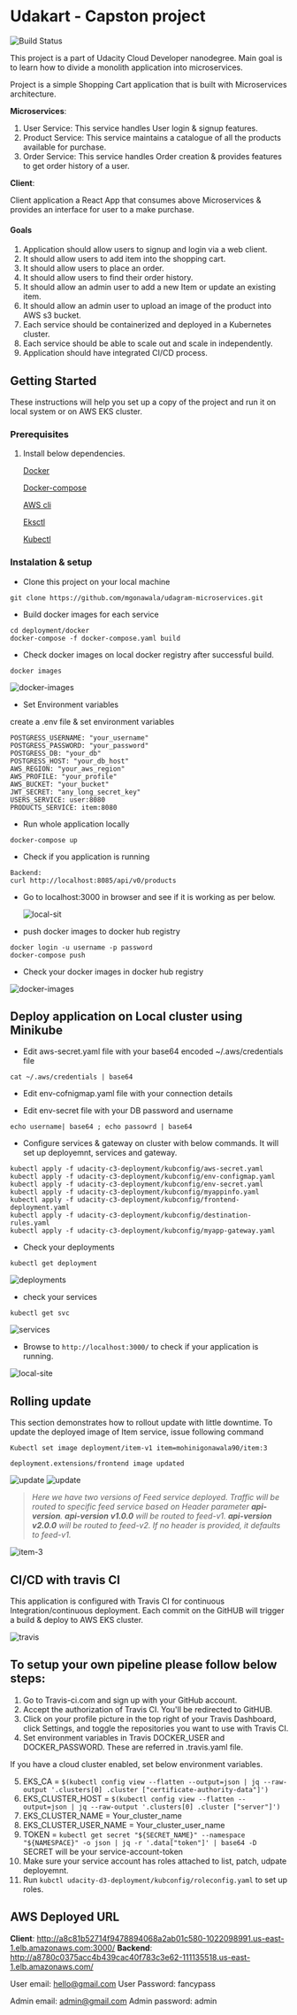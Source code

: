 # Udakart - Capston project

![Build Status](https://travis-ci.com/mgonawala/udagram-microservices.svg?branch=feature-travis-ci)

This project is a part of Udacity Cloud Developer nanodegree.
Main goal is to learn how to divide a monolith application into microservices.

Project is a simple Shopping Cart application that is built with Microservices architecture.

**Microservices**:

1.  User Service: This service handles User login & signup features.
2.  Product Service: This service maintains a catalogue of all the products available for purchase.
3.  Order Service: This service handles Order creation & provides features to get order history of a user.

**Client**:

Client application a React App that consumes above Microservices &
provides an interface for user to a make purchase.


#### Goals

1.  Application should allow users to signup and login via a web client.
2.  It should allow users to add item into the shopping cart.
3.  It should allow users to place an order.
4.  It should allow users to find  their order history.
5.  It should allow an admin user to add a new Item or update an existing item.
6.  It should allow an admin user to upload an image of the product into AWS s3 bucket.
7.  Each service should be containerized and deployed in a Kubernetes cluster.
8.  Each service should be able to scale out and scale in independently.
9.  Application should have integrated CI/CD process.

## Getting Started

These instructions will help you set up a copy of the project and run it on local system or on AWS EKS cluster.

### Prerequisites

1. Install below dependencies.

    [Docker](https://docs.docker.com/get-docker/)
    
    [Docker-compose]()
  
    [AWS cli](https://docs.aws.amazon.com/cli/latest/userguide/cli-chap-install.html)
  
    [Eksctl](https://docs.aws.amazon.com/eks/latest/userguide/getting-started.html)
  
    [Kubectl](https://kubernetes.io/docs/tasks/tools/install-kubectl/)


### Instalation & setup

* Clone this project on your local machine

````
git clone https://github.com/mgonawala/udagram-microservices.git
````

* Build docker images for each service
```
cd deployment/docker
docker-compose -f docker-compose.yaml build
```

* Check docker images on local docker registry after successful build.

````
docker images
````
![docker-images](screenshots/docker-images.png)

* Set Environment variables

create a .env file & set environment variables

````
POSTGRESS_USERNAME: "your_username"
POSTGRESS_PASSWORD: "your_password" 
POSTGRESS_DB: "your_db" 
POSTGRESS_HOST: "your_db_host" 
AWS_REGION: "your_aws_region" 
AWS_PROFILE: "your_profile" 
AWS_BUCKET: "your_bucket"
JWT_SECRET: "any_long_secret_key"
USERS_SERVICE: user:8080
PRODUCTS_SERVICE: item:8080
````

* Run whole application locally

````
docker-compose up
````

* Check if you application is running

```
Backend:
curl http://localhost:8085/api/v0/products

```

* Go to localhost:3000 in browser and see if it is working as per below.

  ![local-sit](screenshots/loalhost-app.png)
  
* push docker images to docker hub registry

```
docker login -u username -p password
docker-compose push
```

* Check your docker images in docker hub registry

![docker-images](screenshots/docker-hub-images.png)

## Deploy application on Local cluster using Minikube

* Edit aws-secret.yaml file with your base64 encoded ~/.aws/credentials file

`cat ~/.aws/credentials | base64 `

* Edit env-cofnigmap.yaml file with your connection details

* Edit env-secret file with your DB password and username 

`echo username| base64 ; echo passowrd | base64 `

*  Configure services & gateway on cluster with below commands. It will set up deployemnt, services and gateway.
```
kubectl apply -f udacity-c3-deployment/kubconfig/aws-secret.yaml
kubectl apply -f udacity-c3-deployment/kubconfig/env-configmap.yaml
kubectl apply -f udacity-c3-deployment/kubconfig/env-secret.yaml
kubectl apply -f udacity-c3-deployment/kubconfig/myappinfo.yaml
kubectl apply -f udacity-c3-deployment/kubconfig/frontend-deployment.yaml
kubectl apply -f udacity-c3-deployment/kubconfig/destination-rules.yaml
kubectl apply -f udacity-c3-deployment/kubconfig/myapp-gateway.yaml
```

* Check your deployments
```
kubectl get deployment
```

![deployments](screenshots/cluster-deployments.png)

* check your services
```
kubectl get svc
```

![services](screenshots/cluster-services.png)

* Browse to ``http://localhost:3000/`` to check if your application is running.

![local-site](screenshots/loalhost-app.png)


## Rolling update

This section demonstrates how to rollout update with little downtime.
To update the deployed image of Item service, issue following command

`Kubectl set image deployment/item-v1 item=mohinigonawala90/item:3`

`deployment.extensions/frontend image updated`

![update](Screenshots/image-rollout.png)
![update](Screenshots/image-rollout-2.png)



>_Here we have two versions of Feed service deployed.
Traffic will be routed to specific feed service based on Header parameter **api-version**.
**api-version** **v1.0.0** will be routed to feed-v1.
**api-version** **v2.0.0** will be routed to feed-v2.
If no header is provided, it defaults to feed-v1._ 


![item-3](screenshots/rolling-update.png)


## CI/CD with travis CI

This application is configured with Travis CI for continuous Integration/continuous deployment.
Each commit on the GitHUB will trigger a build & deploy to AWS EKS cluster.

![travis](screenshots/Travis.png)

## To setup your own pipeline please follow below steps:

1.  Go to Travis-ci.com and sign up with your GitHub account.
2.  Accept the authorization of Travis CI. You'll be redirected to GitHUB.
3.  Click on your profile picture in the top right of your Travis Dashboard, click Settings, and toggle the repositories you want to use with Travis CI.
4.  Set environment variables in Travis DOCKER_USER and DOCKER_PASSWORD. These are referred in .travis.yaml file.

If you have a cloud cluster enabled, set below environment variables.

5.  EKS_CA = `$(kubectl config view --flatten --output=json | jq --raw-output '.clusters[0] .cluster ["certificate-authority-data"]')`
6.  EKS_CLUSTER_HOST = `$(kubectl config view --flatten --output=json | jq --raw-output '.clusters[0] .cluster ["server"]')`
7.  EKS_CLUSTER_NAME = Your_cluster_name
8.  EKS_CLUSTER_USER_NAME = Your_cluster_user_name
9.  TOKEN = `kubectl get secret "${SECRET_NAME}" --namespace "${NAMESPACE}" -o json | jq -r '.data["token"]' | base64 -D`
    SECRET will be your service-account-token
10. Make sure your service account has roles attached to list, patch, udpate deployemnt.
11. Run `kubctl udacity-d3-deployment/kubconfig/roleconfig.yaml` to set up roles.

## AWS Deployed URL

**Client**: http://a8c81b52714f9478894068a2ab01c580-1022098991.us-east-1.elb.amazonaws.com:3000/
**Backend**: http://a8780c0375acc4b439cac40f783c3e62-111135518.us-east-1.elb.amazonaws.com/

User email: hello@gmail.com
User Password: fancypass

Admin email: admin@gmail.com
Admin password: admin